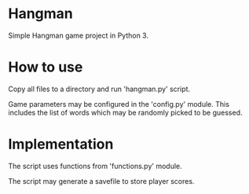 # Hangman

Simple Hangman game project in Python 3.

# How to use

Copy all files to a directory and run 'hangman.py' script.

Game parameters may be configured in the 'config.py' module.
This includes the list of words which may be randomly picked to be guessed.

# Implementation

The script uses functions from 'functions.py' module.

The script may generate a savefile to store player scores.
